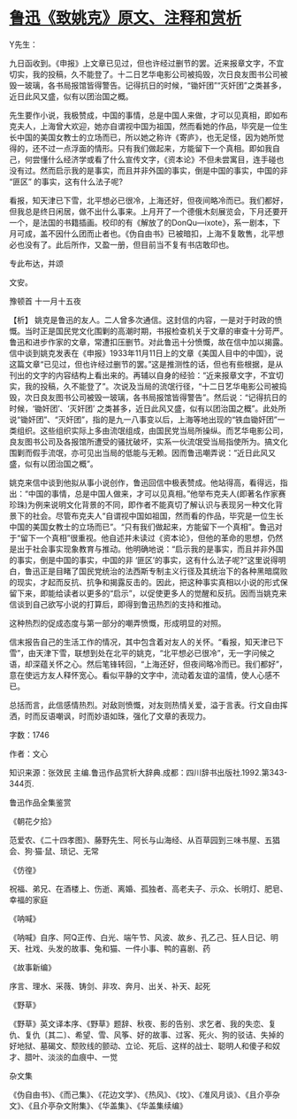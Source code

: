 # [鲁迅《致姚克》原文、注释和赏析](https://www.vrrw.net/wx/9470.html)

Y先生：

九日函收到。《申报》上文章已见过，但也许经过删节的罢。近来报章文字，不宜切实，我的投稿，久不能登了。十二日艺华电影公司被捣毁，次日良友图书公司被毁一玻璃，各书局报馆皆得警告。记得抗日的时候，“锄奸团”“灭奸团”之类甚多，近日此风又盛，似有以团治国之概。

先生要作小说，我极赞成，中国的事情，总是中国人来做，才可以见真相，即如布克夫人，上海曾大欢迎，她亦自谓视中国为祖国，然而看她的作品，毕究是一位生长中国的美国女教士的立场而已，所以她之称许《寄庐》，也无足怪，因为她所觉得的，还不过一点浮面的情形。只有我们做起来，方能留下一个真相。即如我自己，何尝懂什么经济学或看了什么宣传文字，《资本论》不但未尝寓目，连手碰也没有过。然而启示我的是事实，而且并非外国的事实，倒是中国的事实，中国的非 “匪区” 的事实，这有什么法子呢?

看报，知天津已下雪，北平想必已很冷，上海还好，但夜间略冷而已。我们都好，但我总是终日闲居，做不出什么事来。上月开了一个德俄木刻展览会，下月还要开一个，是法国的书籍插画。校印的有《解放了的DonQu—ixote》，系一剧本，下月可成，盖不因什么团而止者也。《伪自由书》已被暗扣，上海不复敢售，北平想必也没有了。此后所作，又盈一册，但目前当不复有书店敢印也。

专此布达，并颂

文安。

豫顿首 十一月十五夜



【析】 姚克是鲁迅的友人。二人曾多次通信。这封信的内容，一是对于时政的愤慨。当时正是国民党文化围剿的高潮时期，书报检查机关于文章的审查十分苛严。鲁迅和进步作家的文章，常遭扣压删节。对此鲁迅十分愤慨，故在信中加以揭露。信中谈到姚克发表在《申报》1933年11月11日上的文章《美国人目中的中国》，说这篇文章“已见过，但也许经过删节的罢。”这是推测性的话，但也有些根据，是从刊出的文字的内容结构上看出来的。再辅以自身的经验：“近来报章文字，不宜切实，我的投稿，久不能登了”。次说及当局的流氓行径，“十二日艺华电影公司被捣毁，次日良友图书公司被毁一玻璃，各书局报馆皆得警告”。然后说：“记得抗日的时候，‘锄奸团’、‘灭奸团’ 之类甚多，近日此风又盛，似有以团治国之概”。此处所说“锄奸团”、“灭奸团”，指的是九一八事变以后，上海等地出现的“铁血锄奸团”一类组织。这些组织实际上多由流氓组成，由国民党当局所操纵。而艺华电影公司，良友图书公司及各报馆所遭受的骚扰破坏，实系一伙流氓受当局指使所为。搞文化围剿而假手流氓，亦可见出当局的低能与无赖。因而鲁迅嘲弄说：“近日此风又盛，似有以团治国之概”。

姚克来信中谈到他拟从事小说创作，鲁迅回信中极表赞成。他站得高，看得远，指出：“中国的事情，总是中国人做来，才可以见真相。”他举布克夫人(即著名作家赛珍珠)为例来说明文化背景的不同，即作者不能真切了解认识与表现另一种文化背景下的社会。尽管布克夫人“自谓视中国如祖国，然而看的作品，毕究是一位生长中国的美国女教士的立场而已”。“只有我们做起来，方能留下一个真相”。鲁迅对于“留下一个真相”很重视。他自述并未读过《资本论》，但他的革命的思想，仍然是出于社会事实现象教育与推动。他明确地说：“启示我的是事实，而且并非外国的事实，倒是中国的事实，中国的非 ‘匪区’的事实，这有什么法子呢?”这里说得明白，鲁迅正是目睹了国民党统治的法西斯专制主义行径及其统治下的各种黑暗腐败的现实，才起而反抗、抗争和揭露反击的。因此，把这种事实真相以小说的形式保留下来，即能给读者以更多的“启示”，以促使更多人的觉醒和反抗。因而当姚克来信谈到自己欲写小说的打算后，即得到鲁迅热烈的支持和推动。

这种热烈的促成态度与第一部分的嘲弄愤慨，形成明显的对照。

信末报告自己的生活工作的情况，其中包含着对友人的关怀。“看报，知天津已下雪”，由天津下雪，联想到处在北平的姚克，“北平想必已很冷”，无一字问候之语，却深蕴关怀之心。然后笔锋转回，“上海还好，但夜间略冷而已。我们都好”，意在使远方友人释怀宽心。看似平静的文字中，流动着友谊的温情，使人心感不已。

总括而言，此信感情热烈。对敌则愤慨，对友则热情关爱，溢于言表。行文自由挥洒，时而反语嘲讽，时而妙语如珠，强化了文章的表现力。

字数：1746

作者：文心

知识来源：张效民 主编.鲁迅作品赏析大辞典.成都：四川辞书出版社.1992.第343-344页.

鲁迅作品全集鉴赏

《朝花夕拾》

范爱农、《二十四孝图》、藤野先生、阿长与山海经、从百草园到三味书屋、五猖会、狗·猫·鼠、琐记、无常

《仿徨》

祝福、弟兄、在酒楼上、伤逝、离婚、孤独者、高老夫子、示众、长明灯、肥皂、幸福的家庭

《呐喊》

《呐喊》自序、阿Q正传、白光、端午节、风波、故乡、孔乙己、狂人日记、明天、社戏、头发的故事、兔和猫、一件小事、鸭的喜剧、药

《故事新编》

序言、理水、采薇、铸剑、非攻、奔月、出关、补天、起死

《野草》

《野草》英文译本序、《野草》题辞、秋夜、影的告别、求乞者、我的失恋、复仇、复仇〔其二〕、希望、雪、风筝、好的故事、过客、死火、狗的驳诘、失掉的好地狱、墓碣文、颓败线的颤动、立论、死后、这样的战士、聪明人和傻子和奴才、腊叶、淡淡的血痕中、一觉

杂文集

《伪自由书》、《而己集》、《花边文学》、《热风》、《坟》、《准风月谈》、《且介亭杂文》、《且介亭杂文附集》、《华盖集》、《华盖集续编》

